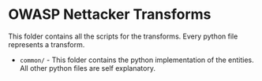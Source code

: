 OWASP Nettacker Transforms
=======================
This folder contains all the scripts for the transforms. Every python file represents a transform.
- `common/` - This folder contains the python implementation of the entities.
All other python files are self explanatory.
